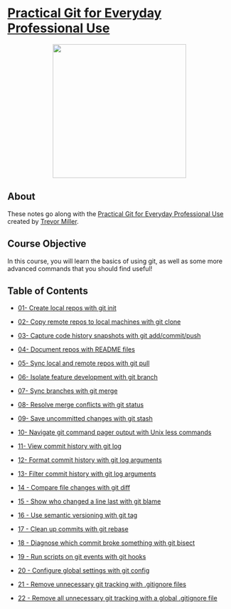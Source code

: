 # [Practical Git for Everyday Professional Use](https://egghead.io/courses/practical-git-for-everyday-professional-use)

<p align="center"><img src="https://d2eip9sf3oo6c2.cloudfront.net/series/square_covers/000/000/050/full/egghead-practical-git-course.png" width="300"/></p>

## About

These notes go along with the [Practical Git for Everyday Professional Use](https://egghead.io/courses/practical-git-for-everyday-professional-use) created by [Trevor Miller](https://trevordmiller.com
).

## Course Objective

In this course, you will learn the basics of using git, as well as some more advanced commands that you should find useful!

## Table of Contents

- [01- Create local repos with git init](01-Create-local-repos-with-git-init.md)

- [02- Copy remote repos to local machines with git clone](02-Copy-remote-repos-to-local-machines-with-git-clone.md)

- [03- Capture code history snapshots with git add/commit/push](03-Capture-code-history-snapshots-with-git-add/commit/push.md)

- [04- Document repos with README files](04-Document-repos-with-README-files.md)

- [05- Sync local and remote repos with git pull](05-Sync-local-and-remote-repos-with-git-pull.md)

- [06- Isolate feature development with git branch](06-Isolate-feature-development-with-git-branch.md)

- [07- Sync branches with git merge](07-Sync-branches-with-git-merge.md)

- [08- Resolve merge conflicts with git status](08-Resolve-merge-conflicts-with-git-status.md)

- [09- Save uncommitted changes with git stash](09-Save-uncommitted-changes-with-git-stash.md)

- [10- Navigate git command pager output with Unix less commands](10-Navigate-git-command-pager-output-with-Unix-less-commands.md)

- [11- View commit history with git log](11-View-commit-history-with-git-log.md)

- [12- Format commit history with git log arguments](12-Format-commit-history-with-git-log-arguments.md)

- [13- Filter commit history with git log arguments](13-Filter-commit-history-with-git-log-arguments.md)

- [14 - Compare file changes with git diff](14-Compare-file-changes-with-git-diff.md)

- [15 - Show who changed a line last with git blame](15-Show-who-changed-a-line-last-with-git-blame.md)

- [16 - Use semantic versioning with git tag](16-Use-semantic-versioning-with-git-tag.md)

- [17 - Clean up commits with git rebase](17-Clean-up-commits-with-git-rebase.md)

- [18 - Diagnose which commit broke something with git bisect](18-Diagnose-which-commit-broke-something-with-git-bisect.md)

- [19 - Run scripts on git events with git hooks](19-Run-scripts-on-git-events-with-git-hooks.md)

- [20 - Configure global settings with git config](20-Configure-global-settings-with-git-config.md)

- [21 - Remove unnecessary git tracking with .gitignore files](21-Remove-unnecessary-git-tracking-with-gitignore-files.md)

- [22 - Remove all unnecessary git tracking with a global .gitignore file](22-Remove-all-unnecessary-git-tracking-with-a-global-gitignore-file.md)
